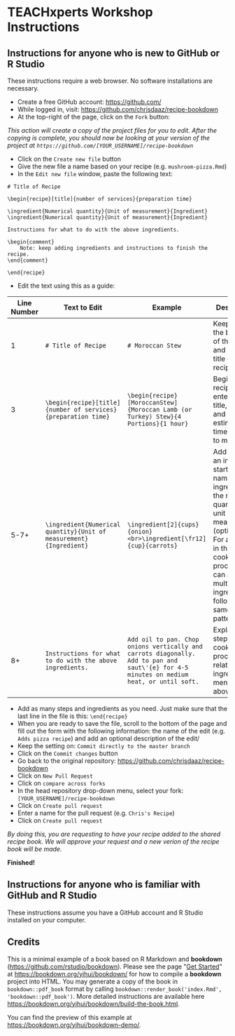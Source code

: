 # TEACHxperts Workshop Instructions

## Instructions for anyone who is new to GitHub or R Studio

These instructions require a web browser. No software installations are necessary.

- Create a free GitHub account: https://github.com/
- While logged in, visit: https://github.com/chrisdaaz/recipe-bookdown
- At the top-right of the page, click on the `Fork` button:

_This action will create a copy of the project files for you to edit. After the copying is complete, you should now be looking at your version of the project at `https://github.com/[YOUR_USERNAME]/recipe-bookdown`_

- Click on the `Create new file` button
- Give the new file a name based on your recipe (e.g. `mushroom-pizza.Rmd`)
- In the `Edit new file` window, paste the following text:

```
# Title of Recipe

\begin{recipe}[title]{number of services}{preparation time}

\ingredient{Numerical quantity}{Unit of measurement}{Ingredient}
\ingredient{Numerical quantity}{Unit of measurement}{Ingredient}

Instructions for what to do with the above ingredients.

\begin{comment}
    Note: keep adding ingredients and instructions to finish the recipe.
\end{comment}

\end{recipe}
```

- Edit the text using this as a guide:

| Line Number | Text to Edit                                                     | Example                                                                                                                                | Description                                                                                                                                                                                                                       |
|-------------|------------------------------------------------------------------|----------------------------------------------------------------------------------------------------------------------------------------|-----------------------------------------------------------------------------------------------------------------------------------------------------------------------------------------------------------------------------------|
| 1           | `# Title of Recipe`                                                | `# Moroccan Stew`                                                                                                                        | Keep the `#` at the beginning of the line and enter the title of your recipe                                                                                                                                                      |
| 3           | `\begin{recipe}[title]{number of services}{preparation time}`      | `\begin{recipe}[MoroccanStew]{Moroccan Lamb (or Turkey) Stew}{4 Portions}{1 hour}`                                                       | Begin the recipe by entering the title, portions, and estimated time it takes to make.                                                                                                                                            |
| 5-7+        | `\ingredient{Numerical quantity}{Unit of measurement}{Ingredient}` | `\ingredient[2]{cups}{onion}<br>\ingredient[\fr12]{cup}{carrots}`                                                                        | Add a line for an ingredient: start with the name of the ingredient, the numerical quanity, and unit of measurement (optional). For any step in the cooking process, you can add multiple ingredients following the same pattern. |
| 8+          | `Instructions for what to do with the above ingredients.`          | `Add oil to pan. Chop onions vertically and carrots diagonally. Add to pan and saut\'{e} for 4-5 minutes on medium heat, or until soft.` | Explain this step in the cooking process in relation the ingredients mentioned above.                                                                                                                                             |

- Add as many steps and ingredients as you need. Just make sure that the last line in the file is this: `\end{recipe}`
- When you are ready to save the file, scroll to the bottom of the page and fill out the form with the following information: the name of the edit (e.g. `Adds pizza recipe`) and add an optional description of the edit/
- Keep the setting on: `Commit directly to the master branch`
- Click on the `Commit changes` button
- Go back to the original repository: https://github.com/chrisdaaz/recipe-bookdown
- Click on `New Pull Request`
- Click on `compare across forks`
- In the head repository drop-down menu, select your fork: `[YOUR_USERNAME]/recipe-bookdown`
- Click on `Create pull request`
- Enter a name for the pull request (e.g. `Chris's Recipe`)
- Click on `Create pull request`

_By doing this, you are requesting to have your recipe added to the shared recipe book. We will approve your request and a new verion of the recipe book will be made._

**Finished!**

## Instructions for anyone who is familiar with GitHub and R Studio

These instructions assume you have a GitHub account and R Studio installed on your computer.



## Credits

This is a minimal example of a book based on R Markdown and **bookdown** (https://github.com/rstudio/bookdown). Please see the page "[Get Started](https://bookdown.org/yihui/bookdown/get-started.html)" at https://bookdown.org/yihui/bookdown/ for how to compile a **bookdown** project into HTML. You may generate a copy of the book in `bookdown::pdf_book` format by calling `bookdown::render_book('index.Rmd', 'bookdown::pdf_book')`. More detailed instructions are available here https://bookdown.org/yihui/bookdown/build-the-book.html.

You can find the preview of this example at https://bookdown.org/yihui/bookdown-demo/.
